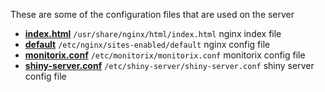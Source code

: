 These are some of the configuration files that are used on the server

- **[index.html](./index.html)** `/usr/share/nginx/html/index.html` nginx index file
- **[default](./default)** `/etc/nginx/sites-enabled/default` nginx config file
- **[monitorix.conf](./monitorix.conf)** `/etc/monitorix/monitorix.conf` monitorix config file
- **[shiny-server.conf](./shiny-server.conf)** `/etc/shiny-server/shiny-server.conf` shiny server config file
